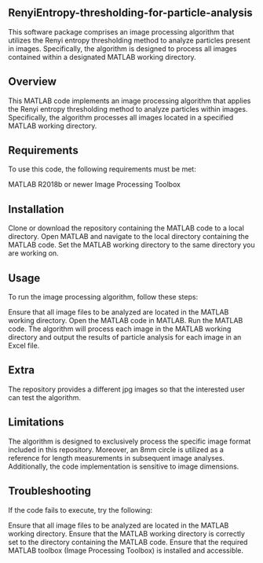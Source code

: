 ## RenyiEntropy-thresholding-for-particle-analysis
This software package comprises an image processing algorithm that utilizes the Renyi entropy thresholding method to analyze particles present in images. Specifically, the algorithm is designed to process all images contained within a designated MATLAB working directory.

## Overview
This MATLAB code implements an image processing algorithm that applies the Renyi entropy thresholding method to analyze particles within images. Specifically, the algorithm processes all images located in a specified MATLAB working directory.

## Requirements
To use this code, the following requirements must be met:

MATLAB R2018b or newer
Image Processing Toolbox

## Installation
Clone or download the repository containing the MATLAB code to a local directory.
Open MATLAB and navigate to the local directory containing the MATLAB code.
Set the MATLAB working directory to the same directory you are working on.

## Usage
To run the image processing algorithm, follow these steps:

Ensure that all image files to be analyzed are located in the MATLAB working directory.
Open the MATLAB code in MATLAB.
Run the MATLAB code.
The algorithm will process each image in the MATLAB working directory and output the results of particle analysis for each image in an Excel file.

## Extra
The repository provides a different jpg images so that the interested user can test the algorithm.

## Limitations
The algorithm is designed to exclusively process the specific image format included in this repository. Moreover, an 8mm circle is utilized as a reference for length measurements in subsequent image analyses. Additionally, the code implementation is sensitive to image dimensions.

## Troubleshooting
If the code fails to execute, try the following:

Ensure that all image files to be analyzed are located in the MATLAB working directory.
Ensure that the MATLAB working directory is correctly set to the directory containing the MATLAB code.
Ensure that the required MATLAB toolbox (Image Processing Toolbox) is installed and accessible.
